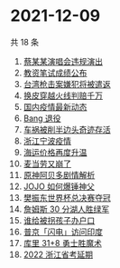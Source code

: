 # 2021-12-09

共 18 条

<!-- BEGIN -->
<!-- 最后更新时间 Thu Dec 09 2021 05:06:34 GMT+0800 (China Standard Time) -->

1. [蔡某某演唱会违规演出](https://www.zhihu.com/search?q=蔡某某)
1. [教资笔试成绩公布](https://www.zhihu.com/search?q=教资笔试成绩)
1. [台湾枪击案嫌犯将被遣返](https://www.zhihu.com/search?q=台湾枪击案)
1. [换皮穿越火线判赔千万](https://www.zhihu.com/search?q=穿越火线)
1. [国内疫情最新动态](https://www.zhihu.com/search?q=疫情)
1. [Bang 退役](https://www.zhihu.com/search?q=Bang)
1. [车祸被削半边头奇迹存活](https://www.zhihu.com/search?q=女子车祸)
1. [浙江宁波疫情](https://www.zhihu.com/search?q=宁波)
1. [海运价格再度升温](https://www.zhihu.com/search?q=海运)
1. [麦当劳又崩了](https://www.zhihu.com/search?q=麦当劳)
1. [原神阿贝多剧情解析](https://www.zhihu.com/search?q=原神)
1. [JOJO 如何爆锤神父](https://www.zhihu.com/search?q=石之海)
1. [樊振东世界杯总决赛夺冠](https://www.zhihu.com/search?q=樊振东)
1. [詹姆斯 30 分湖人胜绿军](https://www.zhihu.com/search?q=湖人)
1. [谁给被拐孩子办户口](https://www.zhihu.com/search?q=被拐孩子)
1. [普京「闪电」访问印度](https://www.zhihu.com/search?q=普京)
1. [库里 31+8 勇士胜魔术](https://www.zhihu.com/search?q=勇士)
1. [2022 浙江省考延期](https://www.zhihu.com/search?q=浙江省考)

<!-- END -->
